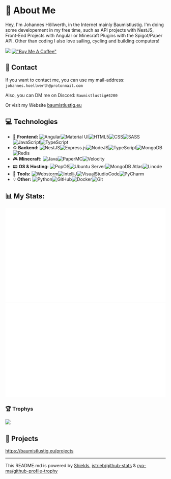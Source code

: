# :bust_in_silhouette: About Me
Hey, I'm Johannes Höllwerth, in the Internet mainly Baumistlustig. I'm doing some developement in my free time, such as API projects with NestJS,
Front-End Projects with Angular or Minecraft Plugins with the Spigot/Paper API. Other than coding I also love sailing, cycling and building computers!

[![](https://visitcount.itsvg.in/api?id=Baumistlustig&label=Profile%20Views&color=0&icon=0&pretty=true)](https://visitcount.itsvg.in)
 [!["Buy Me A Coffee"](https://www.buymeacoffee.com/assets/img/custom_images/orange_img.png)](https://www.buymeacoffee.com/baumistlustig)

## 📱 Contact
If you want to contact me, you can use my mail-address: `johannes.hoellwerth@protonmail.com`

Also, you can DM me on Discord: `Baumistlustig#4200`

Or visit my Website [baumistlustig.eu](https://baumistlustig.eu)

## :computer: Technologies
- 📱 **Frontend:** ![Angular](https://img.shields.io/badge/Angular-DD0031?style=for-the-badge&logo=angular&logoColor=white)![Material UI](https://img.shields.io/badge/Material--UI-0081CB?style=for-the-badge&logo=material-ui&logoColor=white)![HTML5](https://img.shields.io/badge/HTML5-E34F26?style=for-the-badge&logo=html5&logoColor=white)![CSS](https://img.shields.io/badge/CSS3-1572B6?style=for-the-badge&logo=css3&logoColor=white)![SASS](https://img.shields.io/badge/Sass-CC6699?style=for-the-badge&logo=sass&logoColor=white)![JavaScript](https://img.shields.io/badge/JavaScript-F7DF1E?style=for-the-badge&logo=javascript&logoColor=black)![TypeScript](https://img.shields.io/badge/TypeScript-007ACC?style=for-the-badge&logo=typescript&logoColor=white)
- ⚙ **Backend:** ![NestJS](https://img.shields.io/badge/NestJS-DB7093?style=for-the-badge&logo=nestjs&logoColor=white)![Express.js](https://img.shields.io/badge/Express.js-404D59?style=for-the-badge)![NodeJS](https://img.shields.io/badge/Node.js-43853D?style=for-the-badge&logo=node.js&logoColor=white)![TypeScript](https://img.shields.io/badge/TypeScript-007ACC?style=for-the-badge&logo=typescript&logoColor=white)![MongoDB](https://img.shields.io/badge/MongoDB-4EA94B?style=for-the-badge&logo=mongodb&logoColor=white)![Redis](https://img.shields.io/badge/redis-%23DD0031.svg?&style=for-the-badge&logo=redis&logoColor=white)
- 🎮 **Minecraft:** ![Java](https://img.shields.io/badge/Java-ED8B00?style=for-the-badge&logo=java&logoColor=white)![PaperMC](https://img.shields.io/badge/PaperMC-0095D5?style=for-the-badge&logo=paper&logoColor=white)![Velocity](https://img.shields.io/badge/Velocity-000000?style=for-the-badge&logo=paper&logoColor=white)
- 📟 **OS & Hosting:**  ![PopOS](https://img.shields.io/badge/Pop!_OS-48B9C7?style=for-the-badge&logo=Pop!_OS&logoColor=white)![Ubuntu Server](https://img.shields.io/badge/Ubuntu-E95420?style=for-the-badge&logo=ubuntu&logoColor=white)![MongoDB Atlas](https://img.shields.io/badge/MongoDB--Atlas-4EA94B?style=for-the-badge&logo=mongodb&logoColor=white)![Linode](https://img.shields.io/badge/linode-00C300?style=for-the-badge&logo=Matrix&logoColor=white)
- 🧰 **Tools:** ![Webstorm](https://img.shields.io/badge/WebStorm-007ACC?style=for-the-badge&logo=WebStorm&logoColor=white)![IntelliJ](https://img.shields.io/badge/IntelliJ_IDEA-B22222.svg?style=for-the-badge&logo=intellij-idea&logoColor=white)![VisualStudioCode](https://img.shields.io/badge/Visual_Studio_Code-0078D4?style=for-the-badge&logo=visual%20studio%20code&logoColor=white)![PyCharm](https://img.shields.io/badge/PyCharm-90E59A.svg?&style=for-the-badge&logo=PyCharm&logoColor=white)
- 💡 **Other:** ![Python](https://img.shields.io/badge/Python-3776AB?style=for-the-badge&logo=python&logoColor=white)![GitHub](https://img.shields.io/badge/GitHub-000000?style=for-the-badge&logo=github&logoColor=white)![Docker](https://img.shields.io/badge/Docker-007ACC?style=for-the-badge&logo=docker&logoColor=white)![Git](https://img.shields.io/badge/GIT-E44C30?style=for-the-badge&logo=git&logoColor=white)

## 📊 My Stats:
<a href="https://www.github.com/Baumistlustig/stats">
 <img src="https://github.com/baumistlustig/stats/blob/master/generated/overview.svg#gh-dark-mode-only" />
 <img src="https://github.com/baumistlustig/stats/blob/master/generated/languages.svg#gh-dark-mode-only" />
</a>

### 🏆 Trophys

![](https://github-profile-trophy.vercel.app/?username=baumistlustig&theme=chalk&no-frame=false&no-bg=true&margin-w=4&row=1)

## 🚧 Projects
https://baumistlustig.eu/projects

---

This README.md is powered by [Shields](https://shields.io), [jstrieb/github-stats](https://github.com/jstrieb/github-stats) & [ryo-ma/github-profile-trophy](https://github.com/ryo-ma/github-profile-trophy)
